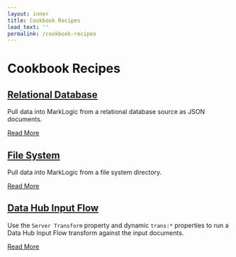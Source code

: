 ```yaml
---
layout: inner
title: Cookbook Recipes
lead_text: ''
permalink: /cookbook-recipes
---
```


# Cookbook Recipes

## [Relational Database][relational-database]

Pull data into MarkLogic from a relational database source as JSON documents.

[Read More][relational-database]

## [File System][file-system]

Pull data into MarkLogic from a file system directory.

[Read More][file-system]

## [Data Hub Input Flow][dhf-input-flow]

Use the `Server Transform` property and dynamic `trans:*` properties to run a Data Hub Input Flow transform against the input documents.

[Read More][dhf-input-flow]

[relational-database]:./get-data-from-a-relational-database
[file-system]:./file-system-to-marklogic
[dhf-input-flow]:./run-data-hub-input-flow
